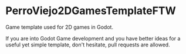 # PerroViejo2DGamesTemplateFTW
Game template used for 2D games in Godot.

If you are into Godot Game development and you have better ideas for a useful yet simple template, don't hesitate, pull requests are allowed.
